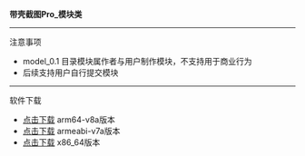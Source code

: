 **带壳截图Pro_模块类**

---
注意事项
* model_0.1 目录模块属作者与用户制作模块，不支持用于商业行为
* 后续支持用户自行提交模块

---
软件下载
* [点击下载](https://cdn.jsdelivr.net/gh/Sulisong/shellpro_tools@main/release/app-arm64-v8a-release.apk) arm64-v8a版本
* [点击下载](https://cdn.jsdelivr.net/gh/Sulisong/shellpro_tools@main/release/app-armeabi-v7a-release.apk) armeabi-v7a版本
* [点击下载](https://cdn.jsdelivr.net/gh/Sulisong/shellpro_tools@main/release/app-x86_64-release.apk) x86_64版本

